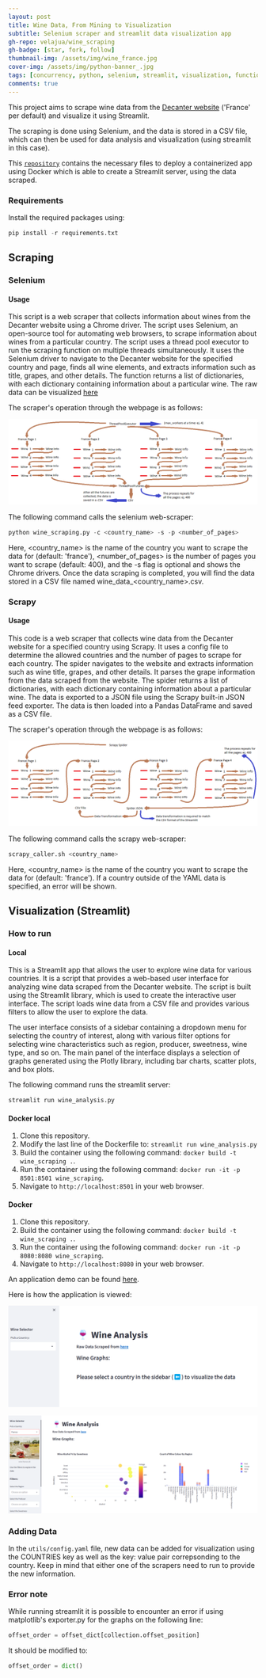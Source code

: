```yaml
---
layout: post
title: Wine Data, From Mining to Visualization
subtitle: Selenium scraper and streamlit data visualization app
gh-repo: velajua/wine_scraping
gh-badge: [star, fork, follow]
thumbnail-img: /assets/img/wine_france.jpg
cover-img: /assets/img/python-banner_.jpg
tags: [concurrency, python, selenium, streamlit, visualization, functions, PIL, scraping]
comments: true
---
```


This project aims to scrape wine data from the [Decanter website](https://www.decanter.com/wine-reviews/search/france/page/1/3)
('France' per default) and visualize it using Streamlit.

The scraping is done using Selenium, and the data is stored in a CSV file,
which can then be used for data analysis and visualization (using streamlit in this case). 

This [`repository`](https://github.com/velajua/wine_scraping) contains the necessary files to deploy a containerized app using Docker which is able to create
a Streamlit server, using the data scraped.

### Requirements
Install the required packages using:

```python
pip install -r requirements.txt
```

## Scraping

### Selenium

#### Usage

This script is a web scraper that collects information about wines from the Decanter website using a Chrome driver.
The script uses Selenium, an open-source tool for automating web browsers, to scrape information about wines from a particular country.
The script uses a thread pool executor to run the scraping function on multiple threads simultaneously.
It uses the Selenium driver to navigate to the Decanter website for the specified country and page,
finds all wine elements, and extracts information such as title, grapes, and other details.
The function returns a list of dictionaries, with each dictionary containing information about a particular wine.
The raw data can be visualized [here](https://github.com/velajua/wine_scraping/blob/main/wine_data_france.csv)

The scraper's operation through the webpage is as follows:

![scraping_diagram](/assets/img/scraping_diagram.png "scraping_diagram")

The following command calls the selenium web-scraper:
```python
python wine_scraping.py -c <country_name> -s -p <number_of_pages>
```

Here, <country_name> is the name of the country you want to scrape the data for (default: 'france'),
<number_of_pages> is the number of pages you want to scrape (default: 400), and the -s flag is optional and shows the Chrome drivers.
Once the data scraping is completed, you will find the data stored in a CSV file named wine_data_<country_name>.csv.

### Scrapy

#### Usage

This code is a web scraper that collects wine data from the Decanter website for a specified country using Scrapy. It uses a config file to determine the allowed countries and the number of pages to scrape for each country. The spider navigates to the website and extracts information such as wine title, grapes, and other details. It parses the grape information from the data scraped from the website. The spider returns a list of dictionaries, with each dictionary containing information about a particular wine. The data is exported to a JSON file using the Scrapy built-in JSON feed exporter. The data is then loaded into a Pandas DataFrame and saved as a CSV file.

The scraper's operation through the webpage is as follows:

![scraping_diagram_scrapy](/assets/img/scraping_diagram_scrapy.png "scraping_diagram_scrapy")

The following command calls the scrapy web-scraper:
```python
scrapy_caller.sh <country_name>
```

Here, <country_name> is the name of the country you want to scrape the data for (default: 'france'). If a country outside of the YAML data is specified, an error will be shown.

## Visualization (Streamlit)
### How to run
#### Local

This is a Streamlit app that allows the user to explore wine data for various countries. 
It is a script that provides a web-based user interface for analyzing wine data scraped from the Decanter website. The script is built using the Streamlit library, which is used to create the interactive user interface. The script loads wine data from a CSV file and provides various filters to allow the user to explore the data.

The user interface consists of a sidebar containing a dropdown menu for selecting the country of interest, along with various filter options for selecting wine characteristics such as region, producer, sweetness, wine type, and so on. The main panel of the interface displays a selection of graphs generated using the Plotly library, including bar charts, scatter plots, and box plots.

The following command runs the streamlit server:
```python
streamlit run wine_analysis.py
```

#### Docker local

1. Clone this repository.
2. Modify the last line of the Dockerfile to: `streamlit run wine_analysis.py`
3. Build the container using the following command: `docker build -t wine_scraping .`.
4. Run the container using the following command: `docker run -it -p 8501:8501 wine_scraping`.
5. Navigate to `http://localhost:8501` in your web browser.

#### Docker

1. Clone this repository.
3. Build the container using the following command: `docker build -t wine_scraping .`.
4. Run the container using the following command: `docker run -it -p 8080:8080 wine_scraping`.
5. Navigate to `http://localhost:8080` in your web browser.

An application demo can be found [here](https://wine-scraping-4r64swfrtq-uc.a.run.app/).

Here is how the application is viewed:

![empty_app](/assets/img/streamlit_empty.png "empty_app")

![france_app](/assets/img/streamlit_france.png "france_app")

### Adding Data

In the `utils/config.yaml` file, new data can be added for visualization using the COUNTRIES key as well as the key: value pair correpsonding to the country. Keep in mind that either one of the scrapers need to run to provide the new information.

### Error note
While running streamlit it is possible to encounter an error if using matplotlib's exporter.py for the graphs on the following line:
```python
offset_order = offset_dict[collection.offset_position]
```
It should be modified to:
```python
offset_order = dict()
```
